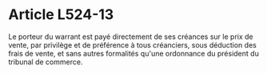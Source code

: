 # Article L524-13

Le porteur du warrant est payé directement de ses créances sur le prix de vente, par privilège et de préférence à tous créanciers, sous déduction des frais de vente, et sans autres formalités qu'une ordonnance du président du tribunal de commerce.
